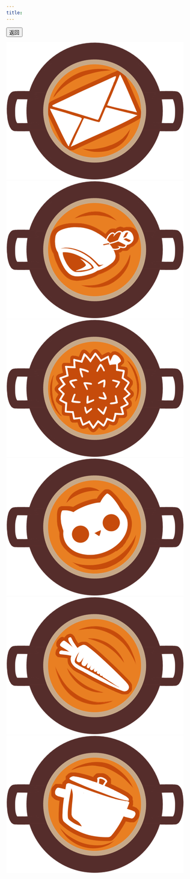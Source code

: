 ```yaml
---
title: 
---
```


<a href="/draw" target="_self">
	<button>返回</button>
</a>

![](./imgs/othersc/tg/%E4%BF%A1%E5%B0%81.png)
![](./imgs/othersc/tg/%E5%B8%BD%E5%AD%90.png)
![](./imgs/othersc/tg/%E6%A6%B4%E8%8E%B2.png)
![](./imgs/othersc/tg/%E7%8C%AB%E5%A4%B4%E9%B9%B0.png)
![](./imgs/othersc/tg/%E8%83%A1%E8%90%9D%E5%8D%9C.png)
![](./imgs/othersc/tg/%E9%93%81%E9%94%85.png)

